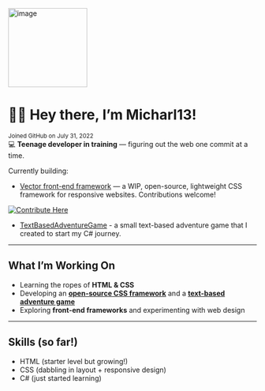 <img width="160" height="160" alt="image" src="https://github.com/user-attachments/assets/eb150c32-8deb-4093-a931-c0b36a47e367" />

# 👋🏻 Hey there, I’m Micharl13!
<sub>Joined GitHub on July 31, 2022</sub>
<br>
💻 **Teenage developer in training** — figuring out the web one commit at a time.

Currently building:

- [Vector front-end framework](https://github.com/Micharl13/Vector-front-end-framework/blob/vDev) — a WIP, open-source, lightweight CSS framework for responsive websites. Contributions welcome!  

[![Contribute Here](https://img.shields.io/badge/Contribute-Here-brightgreen?style=for-the-badge&logo=github&logoColor=white)](https://github.com/Micharl13/Vector-front-end-framework/blob/vDev/CONTRIBUTING.md)

- [TextBasedAdventureGame](https://github.com/Micharl13/TextBasedAdventureGame) - a small text-based adventure game that I created to start my C# journey.

---

## What I’m Working On
- Learning the ropes of **HTML & CSS**
- Developing an **[open-source CSS framework](https://github.com/Micharl13/Vector-front-end-framework/blob/vDev)** and a **[text-based adventure game](https://github.com/Micharl13/TextBasedAdventureGame)**
- Exploring **front-end frameworks** and experimenting with web design  

---

## Skills (so far!)
- HTML (starter level but growing!)
- CSS (dabbling in layout + responsive design)
- C# (just started learning)
